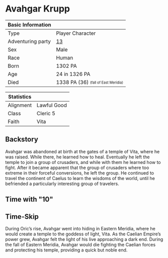 # Avahgar Krupp

| Basic Information | |
| - | - |
| Type | Player Character |
| Adventuring party | [13](13.md) |
| Sex | Male |
| Race | Human |
| Born | 1302 PA |
| Age | 24 in 1326 PA |
| Died | 1338 PA (36) <sub><sup>(fall of East Meridia)</sup></sub> |

| Statistics | |
| - | - |
| Alignment | Lawful Good |
| Class | Cleric 5 |
| Faith | Vita |

## Backstory

Avahgar was abandoned at birth at the gates of a temple of Vita, where he was raised. While there, he learned how to heal. Eventually he left the temple to join a group of crusaders, and while with them he learned how to fight. After it became apparent that the group of crusaders where too extreme in their forceful conversions, he left the group. He continued to travel the continent of Caelus to learn the wisdoms of the world, until he befriended a particularly interesting group of travelers.

## Time with "10"

## Time-Skip

During Oric’s rise, Avahgar went into hiding in Eastern Meridia, where he would create a temple to the goddess of light, Vita. As the Caelian Empire’s power grew, Avahgar felt the light of his live approaching a dark end. During the fall of Eastern Meridia, Avahgar would die fighting the Caelian forces and protecting his temple, providing a quick but noble end.

